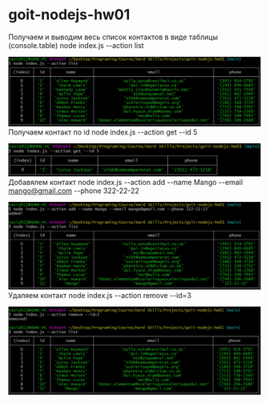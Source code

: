 # goit-nodejs-hw01

Получаем и выводим весь список контактов в виде таблицы (console.table)
node index.js --action list

![alt text](images/list.jpg "Список контактів")
Получаем контакт по id
node index.js --action get --id 5

![alt text](images/get-by-id.jpg "Контакт по id")
Добавялем контакт
node index.js --action add --name Mango --email mango@gmail.com --phone 322-22-22

![alt text](images/add.jpg "Додаємо контакт")
Удаляем контакт
node index.js --action remove --id=3

![alt text](images/remove.jpg "Видаляємо контакт")
